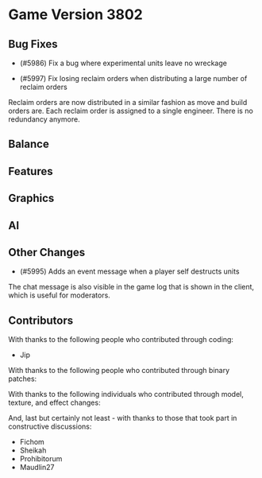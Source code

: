 # Game Version 3802 

## Bug Fixes

<!-- Remove header when empty -->

- (#5986) Fix a bug where experimental units leave no wreckage

- (#5997) Fix losing reclaim orders when distributing a large number of reclaim orders

Reclaim orders are now distributed in a similar fashion as move and build orders are. Each reclaim order is assigned to a single engineer. There is no redundancy anymore.

## Balance

<!-- Remove header when empty -->

## Features

<!-- Remove header when empty -->

## Graphics

<!-- Remove header when empty -->

## AI

<!-- Remove header when empty -->

## Other Changes

<!-- Remove header when empty -->

- (#5995) Adds an event message when a player self destructs units

The chat message is also visible in the game log that is shown in the client, which is useful for moderators.

## Contributors

With thanks to the following people who contributed through coding:

- Jip

With thanks to the following people who contributed through binary patches:

<!-- Remove when empty -->

With thanks to the following individuals who contributed through model, texture, and effect changes:

<!-- Remove when empty -->

And, last but certainly not least - with thanks to those that took part in constructive discussions:

- Fichom
- Sheikah
- Prohibitorum
- Maudlin27
